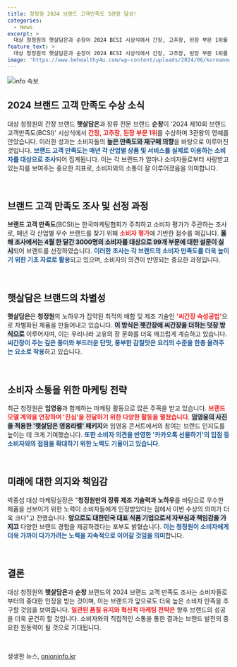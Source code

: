 ```yaml
---
title: 청정원 2024 브랜드 고객만족도 3관왕 달성!
categories:
  - News
excerpt: >
  대상 청정원의 햇살담은과 순창이 2024 BCSI 시상식에서 간장, 고추장, 된장 부문 1위를 차지하며 3관왕에 올랐습니다. 소비자 만족도를 이끈 그들의 비결은 무엇일까요? 클릭하면 그 놀라운 이야기를 확인하세요!
feature_text: >
  대상 청정원의 햇살담은과 순창이 2024 BCSI 시상식에서 간장, 고추장, 된장 부문 1위를 차지하며 3관왕에 올랐습니다. 소비자 만족도를 이끈 그들의 비결은 무엇일까요? 클릭하면 그 놀라운 이야기를 확인하세요!
image: 'https://www.behealthy4u.com/wp-content/uploads/2024/06/koreanews.jpg'
---
```


<p><img src="https://www.behealthy4u.com/wp-content/uploads/2024/06/koreanews.jpg" alt="info 속보" /></p>

<h2 data-ke-size="size26">2024 브랜드 고객 만족도 수상 소식</h2>

<p data-ke-size="size16">대상 청정원의 간장 브랜드 <b>햇살담은</b>과 장류 전문 브랜드 <b>순창</b>이 '2024 제10회 브랜드고객만족도(BCSI)' 시상식에서 <b><span style="color: #ee2323;">간장, 고추장, 된장 부문 1위</span></b>를 수상하며 3관왕의 영예를 안았습니다. 이러한 성과는 소비자들의 <b><span style="background-color: #21538527;">높은 만족도와 재구매 의향</span></b>을 바탕으로 이루어진 것입니다. <b><span style="color: #1a5490;">브랜드 고객 만족도는 매년 각 산업별 상품 및 서비스를 실제로 이용하는 소비자를 대상으로 조사</span></b>되어 집계됩니다. 이는 각 브랜드가 얼마나 소비자들로부터 사랑받고 있는지를 보여주는 중요한 지표로, 소비자와의 소통이 잘 이루어졌음을 의미합니다.</p>

<p data-ke-size="size16">&nbsp;</p>

<h2 data-ke-size="size26">브랜드 고객 만족도 조사 및 선정 과정</h2>

<p data-ke-size="size16"><b>브랜드 고객 만족도</b>(BCSI)는 한국마케팅협회가 주최하고 소비자 평가가 주관하는 조사로, 매년 각 산업별 우수 브랜드를 찾기 위해 <b><span style="color: #ee2323;">소비자 평가</span></b>에 기반한 점수를 매깁니다. <b><span style="background-color: #21538527;">올해 조사에서는 4월 한 달간 3000명의 소비자를 대상으로 99개 부문에 대한 설문이 실시</span></b>되어 브랜드를 선정하였습니다. <b><span style="color: #1a5490;">이러한 조사는 각 브랜드의 소비자 만족도를 더욱 높이기 위한 기초 자료로 활용</span></b>되고 있으며, 소비자의 의견이 반영되는 중요한 과정입니다.</p>

<p data-ke-size="size16">&nbsp;</p>

<h2 data-ke-size="size26">햇살담은 브랜드의 차별성</h2>

<p data-ke-size="size16"><b>햇살담은</b>은 <b>청정원</b>의 노하우가 집약된 최적의 배합 및 제조 기술인 <b><span style="color: #ee2323;">'씨간장 숙성공법'</span></b>으로 차별화된 제품을 만들어내고 있습니다. <b><span style="background-color: #21538527;">이 방식은 햇간장에 씨간장을 더하는 덧장 방식으로</span></b> 이루어지며, 이는 우리나라 고유의 장 문화를 더욱 매끄럽게 계승하고 있습니다. <b><span style="color: #1a5490;">씨간장이 주는 깊은 풍미와 부드러운 단맛, 풍부한 감칠맛은 요리의 수준을 한층 올려주는 요소로 작용</span></b>하고 있습니다.</p>

<p data-ke-size="size16">&nbsp;</p>

<h2 data-ke-size="size26">소비자 소통을 위한 마케팅 전략</h2>

<p data-ke-size="size16">최근 청정원은 <b>임영웅</b>과 함께하는 마케팅 활동으로 많은 주목을 받고 있습니다. <b><span style="color: #ee2323;">브랜드 모델 계약을 연장하며 '진심'을 전달하기 위한 다양한 활동을 펼쳤습니다</span></b>. <b><span style="background-color: #21538527;">임영웅의 사진을 적용한 '햇살담은 영웅라벨' 패키지</span></b>와 임영웅 콘서트에서의 참여는 브랜드 인지도를 높이는 데 크게 기여했습니다. <b><span style="color: #1a5490;">또한 소비자 의견을 반영한 '카카오톡 선물하기'의 입점 등 소비자와의 접점을 확대하기 위한 노력도 기울이고 있습니다</span></b>.</p>

<p data-ke-size="size16">&nbsp;</p>

<h2 data-ke-size="size26">미래에 대한 의지와 책임감</h2>

<p data-ke-size="size16">박종섭 대상 마케팅실장은 "<b>청정원만의 장류 제조 기술력과 노하우</b>를 바탕으로 우수한 제품을 선보이기 위한 노력이 소비자들에게 인정받았다는 점에서 이번 수상의 의미가 더욱 크다"고 전했습니다. <b><span style="background-color: #21538527;">앞으로도 대한민국 대표 식품 기업으로서 자부심과 책임감을 가지고</span></b> 다양한 브랜드 경험을 제공하겠다는 포부도 밝혔습니다. <b><span style="color: #1a5490;">이는 청정원이 소비자에게 더욱 가까이 다가가려는 노력을 지속적으로 이어갈 것임을 의미</span></b>합니다.</p>

<p data-ke-size="size16">&nbsp;</p>

<h2 data-ke-size="size26">결론</h2>

<p data-ke-size="size16">대상 청정원의 <b>햇살담은</b>과 <b>순창</b> 브랜드의 2024 브랜드 고객 만족도 조사는 소비자들로부터의 중대한 인정을 받는 것이며, 이는 브랜드가 앞으로도 더욱 높은 소비자 만족을 추구할 것임을 보여줍니다. <b><span style="color: #ee2323;">일관된 품질 유지와 혁신적 마케팅 전략은</span></b> 향후 브랜드의 성공을 더욱 굳건히 할 것입니다. 소비자와의 직접적인 소통을 통한 결과는 브랜드 발전의 중요한 원동력이 될 것으로 기대됩니다.</p> 

<p data-ke-size="size16">&nbsp;</p>
생생한 뉴스, <a href="https://onioninfo.kr" rel="dofollow">onioninfo.kr</a>


